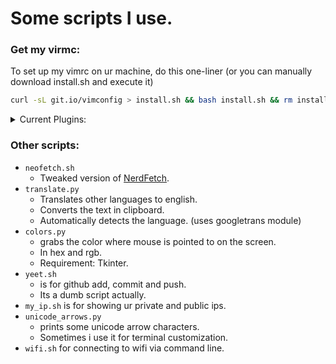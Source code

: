 # Some scripts I use.

### Get my virmc:

To set up my vimrc on ur machine, do this one-liner (or you can manually download install.sh and execute it)

```sh
curl -sL git.io/vimconfig > install.sh && bash install.sh && rm install.sh
```
<details>
<summary>Current Plugins:</summary>
<ul>
<li> vim-closetag</li>
<li> vim-floaterm</li>
<li> onedark theme</li>
<li> fzf-vim</li>
<li> vim-polyglot</li>
<li> auto-pairs</li>
</ul>
</details>

### Other scripts:

* `neofetch.sh`
    * Tweaked version of [NerdFetch](https://github.com/ThatOneCalculator/NerdFetch).
* `translate.py`
    * Translates other languages to english.
    * Converts the text in clipboard.
    * Automatically detects the language. (uses googletrans module)
* `colors.py` 
    * grabs the color where mouse is pointed to on the screen.
    * In hex and rgb.
    * Requirement: Tkinter.
* `yeet.sh` 
    * is for github add, commit and push.
    * Its a dumb script actually.
* `my_ip.sh` is for showing ur private and public ips.
* `unicode_arrows.py` 
    * prints some unicode arrow characters.
    * Sometimes i use it for terminal customization.
* `wifi.sh` for connecting to wifi via command line.
